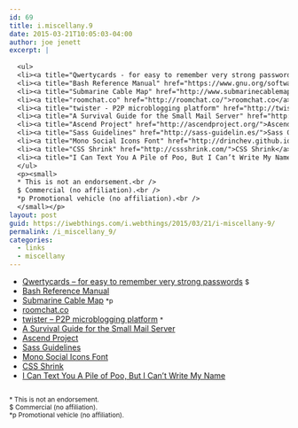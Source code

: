 ```yaml
---
id: 69
title: i.miscellany.9
date: 2015-03-21T10:05:03-04:00
author: joe jenett
excerpt: |
  
  <ul>
  <li><a title="Qwertycards - for easy to remember very strong passwords" href="https://www.qwertycards.com/">Qwertycards - for easy to remember very strong passwords</a> <small>$</small></li>
  <li><a title="Bash Reference Manual" href="https://www.gnu.org/software/bash/manual/bash.html">Bash Reference Manual</a></li>
  <li><a title="Submarine Cable Map" href="http://www.submarinecablemap.com/">Submarine Cable Map</a> <small>*p</small></li>
  <li><a title="roomchat.co" href="http://roomchat.co/">roomchat.co</a></li>
  <li><a title="twister - P2P microblogging platform" href="http://twister.net.co/">twister - P2P microblogging platform</a> <small>*</small></li>
  <li><a title="A Survival Guide for the Small Mail Server" href="http://www.spamhaus.org/news/article/719/a-survival-guide-for-the-small-mail-server">A Survival Guide for the Small Mail Server</a></li>
  <li><a title="Ascend Project" href="http://ascendproject.org/">Ascend Project</a></li>
  <li><a title="Sass Guidelines" href="http://sass-guidelin.es/">Sass Guidelines</a></li>
  <li><a title="Mono Social Icons Font" href="http://drinchev.github.io/monosocialiconsfont/">Mono Social Icons Font</a></li>
  <li><a title="CSS Shrink" href="http://cssshrink.com/">CSS Shrink</a></li>
  <li><a title="I Can Text You A Pile of Poo, But I Can’t Write My Name" href="https://modelviewculture.com/pieces/i-can-text-you-a-pile-of-poo-but-i-cant-write-my-name">I Can Text You A Pile of Poo, But I Can’t Write My Name</a></li>
  </ul>
  <p><small>
  * This is not an endorsement.<br />
  $ Commercial (no affiliation).<br />
  *p Promotional vehicle (no affiliation).<br />
  </small></p>
layout: post
guid: https://iwebthings.com/i.webthings/2015/03/21/i-miscellany-9/
permalink: /i_miscellany_9/
categories:
  - links
  - miscellany
---
```

  * [Qwertycards &#8211; for easy to remember very strong passwords](https://www.qwertycards.com/ "Qwertycards - for easy to remember very strong passwords") <small>$</small>
  * [Bash Reference Manual](http://www.gnu.org/software/bash/manual/bashref.html "Bash Reference Manual")
  * [Submarine Cable Map](http://www.submarinecablemap.com/ "Submarine Cable Map") <small>*p</small>
  * [roomchat.co](http://roomchat.co/ "roomchat.co")
  * [twister &#8211; P2P microblogging platform](http://twister.net.co/ "twister - P2P microblogging platform") <small>*</small>
  * [A Survival Guide for the Small Mail Server](http://www.spamhaus.org/news/article/719/a-survival-guide-for-the-small-mail-server "A Survival Guide for the Small Mail Server")
  * [Ascend Project](http://ascendproject.org/ "Ascend Project")
  * [Sass Guidelines](http://sass-guidelin.es/ "Sass Guidelines")
  * [Mono Social Icons Font](http://drinchev.github.io/monosocialiconsfont/ "Mono Social Icons Font")
  * [CSS Shrink](http://cssshrink.com/ "CSS Shrink")
  * [I Can Text You A Pile of Poo, But I Can’t Write My Name](https://modelviewculture.com/pieces/i-can-text-you-a-pile-of-poo-but-i-cant-write-my-name "I Can Text You A Pile of Poo, But I Can’t Write My Name")

<small><br /> * This is not an endorsement.<br /> $ Commercial (no affiliation).<br /> *p Promotional vehicle (no affiliation).<br /> </small>
